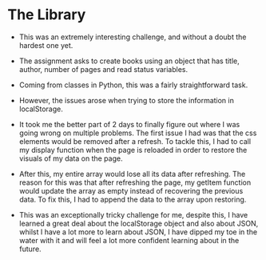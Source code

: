 # The Library

- This was an extremely interesting challenge, and without a doubt the hardest one yet.

- The assignment asks to create books using an object that has title, author, number of pages and read status variables.

- Coming from classes in Python, this was a fairly straightforward task.

- However, the issues arose when trying to store the information in localStorage.

- It took me the better part of 2 days to finally figure out where I was going wrong on multiple problems. The first issue I had was that the css elements would be removed after a refresh. To tackle this, I had to call my display function when the page is reloaded in order to restore the visuals of my data on the page.

- After this, my entire array would lose all its data after refreshing. The reason for this was that after refreshing the page, my getItem function would update the array as empty instead of recovering the previous data. To fix this, I had to append the data to the array upon restoring.

- This was an exceptionally tricky challenge for me, despite this, I have learned a great deal about the localStorage object and also about JSON, whilst I have a lot more to learn about JSON, I have dipped my toe in the water with it and will feel a lot more confident learning about in the future.

